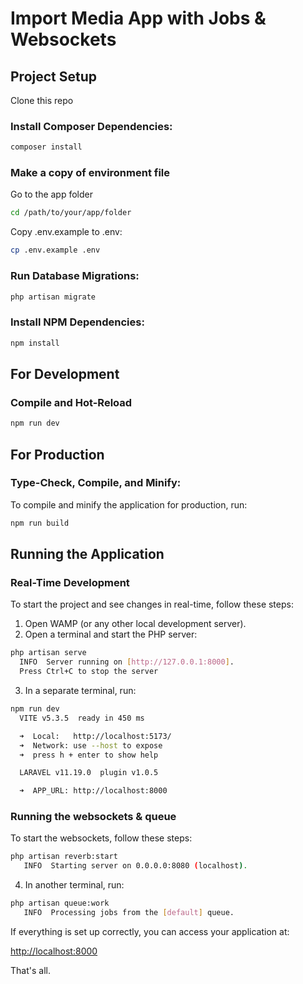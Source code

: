 # Import Media App with Jobs & Websockets

## Project Setup
Clone this repo
### Install Composer Dependencies:
```sh
composer install
```

### Make a copy of environment file
Go to the app folder

```sh
cd /path/to/your/app/folder
```
Copy .env.example to .env:
```sh
cp .env.example .env
```

### Run Database Migrations:
```sh
php artisan migrate 
```

### Install NPM Dependencies:
```sh
npm install
```
## For Development

### Compile and Hot-Reload

```sh
npm run dev
```

## For Production

### Type-Check, Compile, and Minify:

To compile and minify the application for production, run:

```sh
npm run build
```

## Running the Application

### Real-Time Development

To start the project and see changes in real-time, follow these steps:

1. Open WAMP (or any other local development server).
2. Open a terminal and start the PHP server:

```sh
php artisan serve
  INFO  Server running on [http://127.0.0.1:8000].  
  Press Ctrl+C to stop the server
```

3. In a separate terminal, run:

```sh
npm run dev
  VITE v5.3.5  ready in 450 ms

  ➜  Local:   http://localhost:5173/
  ➜  Network: use --host to expose
  ➜  press h + enter to show help

  LARAVEL v11.19.0  plugin v1.0.5

  ➜  APP_URL: http://localhost:8000
```

### Running the websockets & queue

To start the websockets, follow these steps:

```sh
php artisan reverb:start
   INFO  Starting server on 0.0.0.0:8080 (localhost).  
```

4. In another terminal, run:

```sh
php artisan queue:work
   INFO  Processing jobs from the [default] queue.  
```
If everything is set up correctly, you can access your application at:

[http://localhost:8000](http://localhost:8000)

That's all.








